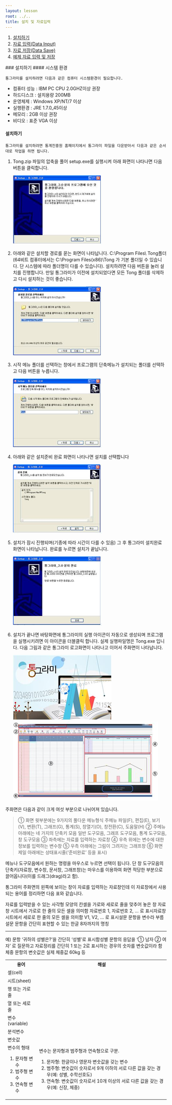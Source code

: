```yaml
---
layout: lesson
root: ../..
title: 설치 및 자료입력
---
```


<div class="toc" markdown="1">

1.  [설치하기](01-install)
2.  [자료 입력(Data Input)](01-input)
3.  [자료 저장(Data Save)](01-save)
4.  [예제 자료 입력 및 저장](01-example)

</div>

<div name="01-install"></div>
### 설치하기 
#### 시스템 환경

    통그라미를 설치하려면 다음과 같은 컴퓨터 시스템환경이 필요합니다.

- 컴퓨터 성능 :	IBM PC CPU 2.0GHZ이상 권장
- 하드디스크 : 	설치용량 200MB 
- 운영체제 : 		Windows XP/NT/7 이상
- 실행환경 : 		JRE 1.7.0_45이상
- 메모리 : 		2GB 이상 권장
- 비디오 : 		표준 VGA 이상

#### 설치하기

    통그라미를 설치하려면 통계진흥원 홈페이지에서 통그라미 파일을 다운받아서 다음과 같은 순서대로 작업을 하면 됩니다.  

1. Tong.zip 파일의 압축을 풀어 setup.exe를 실행시켜 아래 화면이 나타나면 다음 버튼을 클릭합니다.  

    <img src="img/01-01-02-setup01.jpg" alt="통그라미 설치 01" />

2. 아래와 같은 설치할 경로를 묻는 화면이 나타납니다. C:\Program Files\ Tong폴더(64비트 컴퓨터에서는 C:\Program Files(x86)\Tong 가 기본 폴더일 수 있습니다. 단 시스템에 따라 폴더명이 다를 수 있습니다). 설치하려면 다음 버튼을 눌러 설치를 진행합니다. 만일 통그라미가 이전에 설치되었다면 모든 Tong 폴더를 삭제하고 다시 설치하는 것이 좋습니다.  

    <img src="img/01-01-02-setup02.jpg" alt="통그라미 설치 02" />

3. 시작 메뉴 폴더를 선택하는 창에서 프로그램의 단축메뉴가 설치되는 폴더를 선택하고 다음 버튼을 누릅니다. 

    <img src="img/01-01-02-setup03.jpg" alt="통그라미 설치 02" />

4. 아래와 같은 설치준비 완료 화면이 나타나면 설치를 선택합니다
    
    <img src="img/01-01-02-setup04.jpg" alt="통그라미 설치 02" />

5. 설치가 잠시 진행되며(기종에 따라 시간이 다를 수 있음) 그 후 통그라미 설치완료 화면이 나타납니다. 완료를 누르면 설치가 끝납니다.

    <img src="img/01-01-02-setup05.jpg" alt="통그라미 설치 02" />

6. 설치가 끝나면 바탕화면에 통그라미의 실행 아이콘이 자동으로 생성되며 프로그램을 실행시키려면 이 아이콘을 더블클릭 합니다. 실제 실행파일명은 Tong.exe 입니다. 다음 그림과 같은 통그라미 로고화면이 나타나고 이어서 주화면이 나타납니다.

    <img src="img/01-01-02-tong-start.jpg" alt="통그라미 첫 화면" />
    <img src="img/01-01-02-tong-main.jpg" alt="통그라미 주 화면" />

주화면은 다음과 같이 크게 여섯 부분으로 나뉘어져 있습니다.

> ①  화면 윗부분에는 9가지의 풀다운 메뉴형식 주메뉴 
>    파일(F), 편집(E), 보기(V), 변환(T), 그래프(G), 통계(S), 창열기(O), 
>    창전환(C), 도움말(H) 
> ②  주메뉴 아래에는 네 가지의 단축키 모음
>    일반 도구모음, 그래프 도구모음, 통계 도구모음, 창 도구모음
> ③  좌측에는 자료를 입력하는 자료창
> ④  우측 위에는 변수에 대한 정보를 입력하는 변수창
> ⑤  우측 아래에는 그림이 그려지는 그래프창
> ⑥  화면 제일 아래에는 상태표시줄(‘준비완료’ 등을 표시)

메뉴나 도구모음에서 원하는 명령을 마우스로 누르면 선택이 됩니다. 단 창 도구모음의 단축키(자료창, 변수창, 문서창, 그래프창)는 마우스를 이용하여 화면 적당한 부분으로 끌어옵니다(이를 드래그(drag)라고 함). 
  
통그라미 주화면의 왼쪽에 보이는 창이 자료를 입력하는 자료창인데 이 자료창에서 사용되는 용어를 정리하면 다음 표와 같습니다.

<table>
	<tr><th>용어</th><th>해설</th></tr>
	<tr><td>셀(cell)<td></td>자료를 입력받을 수 있는 사각형 모양의 칸</td></tr>
	<tr><td>시트(sheet)<td></td>셀을 가로와 세로로 줄을 맞추어 놓은 창 </td></tr>
	<tr><td>행 또는 가로줄<td></td>자료창 시트에서 가로로 한 줄의 모든 셀을 의미함
자료번호 1, 자료번호 2, ... 로 표시</td></tr>
	<tr><td>열 또는 세로줄<td></td>자료창 시트에서 세로로 한 줄의 모든 셀을 의미함
V1, V2, ... 로 표시</td></tr>
	<tr><td>변수(variable)<td></td>설문 문항을 변수라 부름</td></tr>
	<tr><td>분석변수<td></td>설문 문항을 간단히 표현할 수 있는 한글 8자까지의 명칭<hr>
예) 문항 ‘귀하의 성별은?’을 간단히 ‘성별’로 표시함</td></tr>
	<tr><td>변숫값<td></td>성별 문항의 응답을  ‘① 남자 ② 여자’ 로 질문하고 자료정리를 간단히 1 또는 2로 표시하는 경우의 숫자를 변숫값이라 함
체중 문항의 변숫값은 실제 체중값 60kg 등</td></tr>
	<tr><td>변수의 형태
			<ol>
			  <li>문자형 변수</li>
			  <li>범주형 변수</li>
			  <li>연속형 변수</li>
			</ol>
		</td>
		<td>변수는 문자형과 범주형과 연속형으로 구분.
			<ol>
			  <li>문자형: 한글이나 영문자 변숫값을 갖는 변수</li>
			  <li>범주형: 변숫값이 숫자로서 9개 이하의 서로 다른 값을 갖는 경우(예: 성별, 수학선호도)</li>
			  <li>연속형: 변숫값이 숫자로서 10개 이상의 서로 다른 값을 갖는 경우(예: 신장, 체중)</li>
			</ol>
		</td>
	</tr>
</table>



</div>

<div name="01-input"></div>

</div>

<div name="01-save"></div>

</div>

<div name="01-example"></div>

</div>
